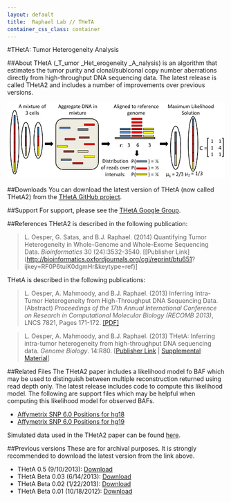 ```yaml
---
layout: default
title:  Raphael Lab // THeTA
container_css_class: container
---
```


#THetA: Tumor Heterogeneity Analysis

##About
THetA (_T_umor _Het_erogeneity _A_nalysis) is an algorithm that estimates the tumor purity and clonal/sublconal copy number aberrations directly from high-throughput DNA sequencing data. The latest release is called THetA2 and includes a number of improvements over previous versions.

[<img src="theta.jpg" style="width: 600px"/>](theta.jpg)

<a name="download"></a>

##Downloads 
You can download the latest version of THetA (now called THetA2) from the [THetA GitHub project](https://github.com/raphael-group/THetA).

##Support
For support, please see the [THetA Google Group](https://groups.google.com/forum/#!forum/theta-users).

<a name="reference"></a>

##References
THetA2 is described in the following publication:

>L. Oesper, G. Satas, and B.J. Raphael. (2014)
>Quantifying Tumor Heterogeneity in Whole-Genome and Whole-Exome Sequencing Data.
>*Bioinformatics* 30 (24):3532-3540. [[Publisher Link](http://bioinformatics.oxfordjournals.org/cgi/reprint/btu651?
ijkey=RF0P6tuiK0dgmHr&keytype=ref)]

THetA is described in the following publications:

>L. Oesper, A. Mahmoody, and B.J. Raphael. (2013)
>Inferring Intra-Tumor Heterogeneity from High-Throughput DNA Sequencing Data. (Abstract)
>*Proceedings of the 17th Annual International Conference on Research in Computational Molecular Biology (RECOMB 2013)*, LNCS 7821, Pages 171-172.
>[[PDF]](http://link.springer.com/content/pdf/10.1007%2F978-3-642-37195-0_14.pdf)

>L. Oesper, A. Mahmoody, and B.J. Raphael. (2013)
>THetA: Inferring intra-tumor heterogeneity from high-throughput DNA sequencing data.
>*Genome Biology*. 14:R80. [[Publisher Link](http://genomebiology.com/2013/14/7/R80/abstract) | [Supplemental Material](http://genomebiology.com/content/supplementary/gb-2013-14-7-r80-s1.pdf)]

##Related Files
The THetA2 paper includes a likelihood model fo BAF which may be used to distinguish between multiple reconstruction returned using read depth only.  The latest release includes code to compute this likelihood model.  The following are support files which may be helpful when computing this likelihood model for observed BAFs.

* [Affymetrix SNP 6.0 Positions for hg18](http://compbio-research.cs.brown.edu/projects/theta/data/AffySNP6.0_hg18.txt.formatted)
* [Affymetrix SNP 6.0 Positions for hg19](http://compbio-research.cs.brown.edu/projects/theta/data/AffySNP6.0_hg19.txt.formatted)

Simulated data used in the THetA2 paper can be found [here](http://compbio-research.cs.brown.edu/projects/theta/simulations/).


##Previous versions
These are for archival purposes. It is strongly recommended to download the latest version from the link above.

* THetA 0.5 (9/10/2013): [Download](http://compbio-research.cs.brown.edu/software/THetA/THetA_0.5.tar.gz)
* THetA Beta 0.03 (6/14/2013): [Download](http://compbio-research.cs.brown.edu/software/THetA/THetA_Beta_0.03.tar.gz)
* THetA Beta 0.02 (1/22/2013): [Download](http://compbio-research.cs.brown.edu/software/THetA/THetA_Beta_0.02.tar.gz)
* THetA Beta 0.01 (10/18/2012): [Download](http://compbio-research.cs.brown.edu/software/THetA/Heterogeneity_Beta_0.01.tar.gz)
